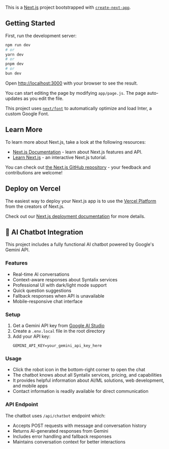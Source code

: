 This is a [Next.js](https://nextjs.org/) project bootstrapped with [`create-next-app`](https://github.com/vercel/next.js/tree/canary/packages/create-next-app).

## Getting Started

First, run the development server:

```bash
npm run dev
# or
yarn dev
# or
pnpm dev
# or
bun dev
```

Open [http://localhost:3000](http://localhost:3000) with your browser to see the result.

You can start editing the page by modifying `app/page.js`. The page auto-updates as you edit the file.

This project uses [`next/font`](https://nextjs.org/docs/basic-features/font-optimization) to automatically optimize and load Inter, a custom Google Font.

## Learn More

To learn more about Next.js, take a look at the following resources:

- [Next.js Documentation](https://nextjs.org/docs) - learn about Next.js features and API.
- [Learn Next.js](https://nextjs.org/learn) - an interactive Next.js tutorial.

You can check out [the Next.js GitHub repository](https://github.com/vercel/next.js/) - your feedback and contributions are welcome!

## Deploy on Vercel

The easiest way to deploy your Next.js app is to use the [Vercel Platform](https://vercel.com/new?utm_medium=default-template&filter=next.js&utm_source=create-next-app&utm_campaign=create-next-app-readme) from the creators of Next.js.

Check out our [Next.js deployment documentation](https://nextjs.org/docs/deployment) for more details.

## 🤖 AI Chatbot Integration

This project includes a fully functional AI chatbot powered by Google's Gemini API.

### Features
- Real-time AI conversations
- Context-aware responses about Syntalix services
- Professional UI with dark/light mode support
- Quick question suggestions
- Fallback responses when API is unavailable
- Mobile-responsive chat interface

### Setup
1. Get a Gemini API key from [Google AI Studio](https://makersuite.google.com/app/apikey)
2. Create a `.env.local` file in the root directory
3. Add your API key:
   ```
   GEMINI_API_KEY=your_gemini_api_key_here
   ```

### Usage
- Click the robot icon in the bottom-right corner to open the chat
- The chatbot knows about all Syntalix services, pricing, and capabilities
- It provides helpful information about AI/ML solutions, web development, and mobile apps
- Contact information is readily available for direct communication

### API Endpoint
The chatbot uses `/api/chatbot` endpoint which:
- Accepts POST requests with message and conversation history
- Returns AI-generated responses from Gemini
- Includes error handling and fallback responses
- Maintains conversation context for better interactions
